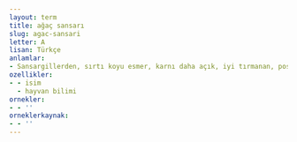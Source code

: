 ```yaml
---
layout: term
title: ağaç sansarı
slug: agac-sansari
letter: A
lisan: Türkçe
anlamlar:
- Sansargillerden, sırtı koyu esmer, karnı daha açık, iyi tırmanan, postu değerli bir tür memeli; zerdeva (Martes martes)
ozellikler:
- - isim
  - hayvan bilimi
ornekler:
- - ''
orneklerkaynak:
- - ''
---
```


